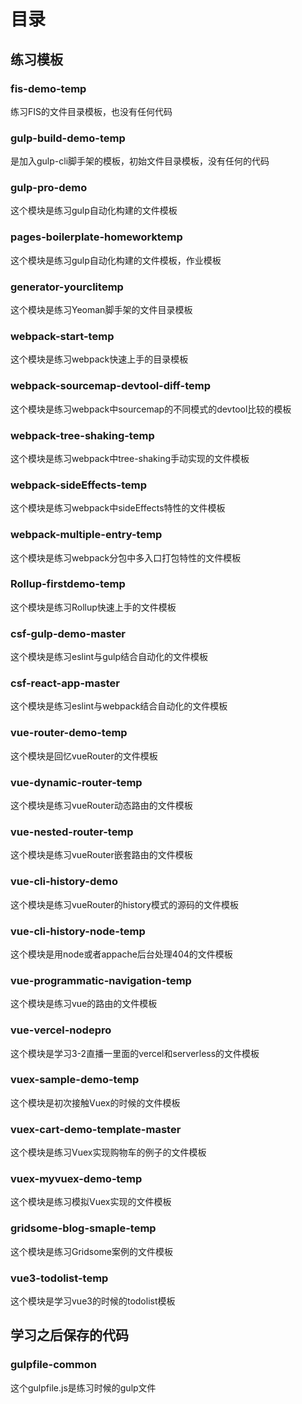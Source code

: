 # 目录

## 练习模板

### fis-demo-temp
练习FIS的文件目录模板，也没有任何代码
### gulp-build-demo-temp
是加入gulp-cli脚手架的模板，初始文件目录模板，没有任何的代码
### gulp-pro-demo
这个模块是练习gulp自动化构建的文件模板
### pages-boilerplate-homeworktemp
这个模块是练习gulp自动化构建的文件模板，作业模板
### generator-yourclitemp
这个模块是练习Yeoman脚手架的文件目录模板
### webpack-start-temp
这个模块是练习webpack快速上手的目录模板
### webpack-sourcemap-devtool-diff-temp
这个模块是练习webpack中sourcemap的不同模式的devtool比较的模板
### webpack-tree-shaking-temp
这个模块是练习webpack中tree-shaking手动实现的文件模板
### webpack-sideEffects-temp
这个模块是练习webpack中sideEffects特性的文件模板
### webpack-multiple-entry-temp
这个模块是练习webpack分包中多入口打包特性的文件模板
### Rollup-firstdemo-temp
这个模块是练习Rollup快速上手的文件模板
### csf-gulp-demo-master
这个模块是练习eslint与gulp结合自动化的文件模板
### csf-react-app-master
这个模块是练习eslint与webpack结合自动化的文件模板
### vue-router-demo-temp
这个模块是回忆vueRouter的文件模板
### vue-dynamic-router-temp
这个模块是练习vueRouter动态路由的文件模板
### vue-nested-router-temp
这个模块是练习vueRouter嵌套路由的文件模板
### vue-cli-history-demo
这个模块是练习vueRouter的history模式的源码的文件模板
### vue-cli-history-node-temp
这个模块是用node或者appache后台处理404的文件模板
### vue-programmatic-navigation-temp
这个模块是练习vue的路由的文件模板

### vue-vercel-nodepro
这个模块是学习3-2直播一里面的vercel和serverless的文件模板

### vuex-sample-demo-temp
这个模块是初次接触Vuex的时候的文件模板
### vuex-cart-demo-template-master
这个模块是练习Vuex实现购物车的例子的文件模板
### vuex-myvuex-demo-temp
这个模块是练习模拟Vuex实现的文件模板

### gridsome-blog-smaple-temp
这个模块是练习Gridsome案例的文件模板

### vue3-todolist-temp
这个模块是学习vue3的时候的todolist模板
## 学习之后保存的代码

### gulpfile-common
这个gulpfile.js是练习时候的gulp文件